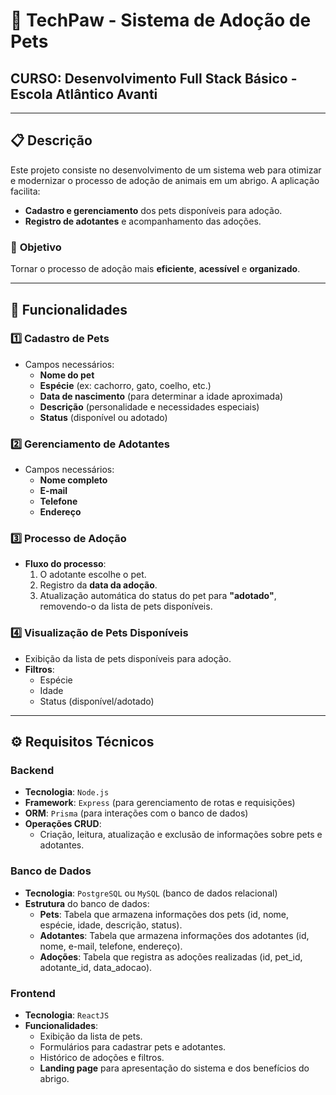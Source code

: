 # 🐾 **TechPaw - Sistema de Adoção de Pets**

## **CURSO**: Desenvolvimento Full Stack Básico - Escola Atlântico Avanti

---

## 📋 **Descrição**

Este projeto consiste no desenvolvimento de um sistema web para otimizar e modernizar o processo de adoção de animais em um abrigo. A aplicação facilita:

- **Cadastro e gerenciamento** dos pets disponíveis para adoção.
- **Registro de adotantes** e acompanhamento das adoções.

### 🎯 **Objetivo**

Tornar o processo de adoção mais **eficiente**, **acessível** e **organizado**.

---

## 🚀 **Funcionalidades**

### 1️⃣ **Cadastro de Pets**

- Campos necessários:
  - **Nome do pet**
  - **Espécie** (ex: cachorro, gato, coelho, etc.)
  - **Data de nascimento** (para determinar a idade aproximada)
  - **Descrição** (personalidade e necessidades especiais)
  - **Status** (disponível ou adotado)

### 2️⃣ **Gerenciamento de Adotantes**

- Campos necessários:
  - **Nome completo**
  - **E-mail**
  - **Telefone**
  - **Endereço**

### 3️⃣ **Processo de Adoção**

- **Fluxo do processo**:
  1. O adotante escolhe o pet.
  2. Registro da **data da adoção**.
  3. Atualização automática do status do pet para **"adotado"**, removendo-o da lista de pets disponíveis.

### 4️⃣ **Visualização de Pets Disponíveis**

- Exibição da lista de pets disponíveis para adoção.
- **Filtros**:
  - Espécie
  - Idade
  - Status (disponível/adotado)

---

## ⚙️ **Requisitos Técnicos**

### Backend

- **Tecnologia**: `Node.js`
- **Framework**: `Express` (para gerenciamento de rotas e requisições)
- **ORM**: `Prisma` (para interações com o banco de dados)
- **Operações CRUD**:
  - Criação, leitura, atualização e exclusão de informações sobre pets e adotantes.

### Banco de Dados

- **Tecnologia**: `PostgreSQL` ou `MySQL` (banco de dados relacional)
- **Estrutura** do banco de dados:
  - **Pets**: Tabela que armazena informações dos pets (id, nome, espécie, idade, descrição, status).
  - **Adotantes**: Tabela que armazena informações dos adotantes (id, nome, e-mail, telefone, endereço).
  - **Adoções**: Tabela que registra as adoções realizadas (id, pet_id, adotante_id, data_adocao).

### Frontend

- **Tecnologia**: `ReactJS`
- **Funcionalidades**:
  - Exibição da lista de pets.
  - Formulários para cadastrar pets e adotantes.
  - Histórico de adoções e filtros.
  - **Landing page** para apresentação do sistema e dos benefícios do abrigo.
